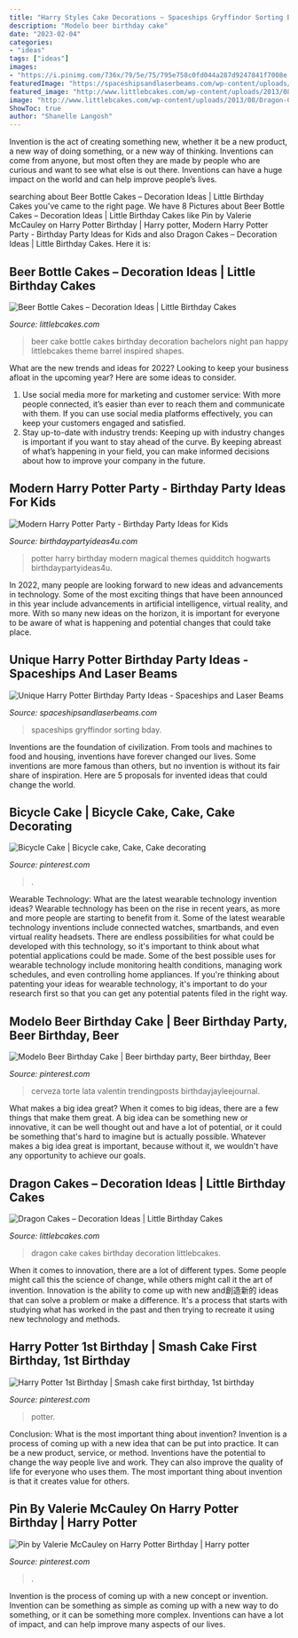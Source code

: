 ```yaml
---
title: "Harry Styles Cake Decorations ~ Spaceships Gryffindor Sorting Bday"
description: "Modelo beer birthday cake"
date: "2023-02-04"
categories:
- "ideas"
tags: ["ideas"]
images:
- "https://i.pinimg.com/736x/79/5e/75/795e758c0fd044a287d9247841f7008e.jpg"
featuredImage: "https://spaceshipsandlaserbeams.com/wp-content/uploads/2015/09/unique-harry-potter-birthday-party-ideas.jpg"
featured_image: "http://www.littlebcakes.com/wp-content/uploads/2013/08/Dragon-Cake-Photos.jpg"
image: "http://www.littlebcakes.com/wp-content/uploads/2013/08/Dragon-Cake-Photos.jpg"
ShowToc: true
author: "Shanelle Langosh"
---
```



Invention is the act of creating something new, whether it be a new product, a new way of doing something, or a new way of thinking. Inventions can come from anyone, but most often they are made by people who are curious and want to see what else is out there. Inventions can have a huge impact on the world and can help improve people’s lives.

	

		
searching about Beer Bottle Cakes – Decoration Ideas | Little Birthday Cakes you've came to the right page. We have 8 Pictures about Beer Bottle Cakes – Decoration Ideas | Little Birthday Cakes like Pin by Valerie McCauley on Harry Potter Birthday | Harry potter, Modern Harry Potter Party - Birthday Party Ideas for Kids and also Dragon Cakes – Decoration Ideas | Little Birthday Cakes. Here it is:
		
    
## Beer Bottle Cakes – Decoration Ideas | Little Birthday Cakes

<img loading=lazy src="http://www.littlebcakes.com/wp-content/uploads/2014/01/Beer-Bottle-Cake-Pan.jpg" onerror="this.onerror=null;this.src='https://tse3.mm.bing.net/th?id=OIP.kKDddyWVZKOFQbowZzYk2wHaJ4&amp;pid=15.1';" alt="Beer Bottle Cakes – Decoration Ideas | Little Birthday Cakes">

_Source: littlebcakes.com_

>beer cake bottle cakes birthday decoration bachelors night pan happy littlebcakes theme barrel inspired shapes. 

	

What are the new trends and ideas for 2022?
Looking to keep your business afloat in the upcoming year? Here are some ideas to consider. 
1. Use social media more for marketing and customer service: With more people connected, it’s easier than ever to reach them and communicate with them. If you can use social media platforms effectively, you can keep your customers engaged and satisfied. 
2. Stay up-to-date with industry trends: Keeping up with industry changes is important if you want to stay ahead of the curve. By keeping abreast of what’s happening in your field, you can make informed decisions about how to improve your company in the future. 

    
## Modern Harry Potter Party - Birthday Party Ideas For Kids

<img loading=lazy src="https://www.birthdaypartyideas4u.com/wp-content/uploads/2016/04/Modern-Harry-Potter-Party-Hogwarts-Quidditch-Party-Ideas-550x785.jpg" onerror="this.onerror=null;this.src='https://tse3.mm.bing.net/th?id=OIP.yEG2Jny7Kd7CrQmdBlmTCQHaKk&amp;pid=15.1';" alt="Modern Harry Potter Party - Birthday Party Ideas for Kids">

_Source: birthdaypartyideas4u.com_

>potter harry birthday modern magical themes quidditch hogwarts birthdaypartyideas4u. 

	

In 2022, many people are looking forward to new ideas and advancements in technology. Some of the most exciting things that have been announced in this year include advancements in artificial intelligence, virtual reality, and more. With so many new ideas on the horizon, it is important for everyone to be aware of what is happening and potential changes that could take place.

    
## Unique Harry Potter Birthday Party Ideas - Spaceships And Laser Beams

<img loading=lazy src="https://spaceshipsandlaserbeams.com/wp-content/uploads/2015/09/unique-harry-potter-birthday-party-ideas.jpg" onerror="this.onerror=null;this.src='https://tse4.mm.bing.net/th?id=OIP.UPIsSiYbKBxmbQihUKJMWAHaLH&amp;pid=15.1';" alt="Unique Harry Potter Birthday Party Ideas - Spaceships and Laser Beams">

_Source: spaceshipsandlaserbeams.com_

>spaceships gryffindor sorting bday. 

	

Inventions are the foundation of civilization. From tools and machines to food and housing, inventions have forever changed our lives. Some inventions are more famous than others, but no invention is without its fair share of inspiration. Here are 5 proposals for invented ideas that could change the world.

    
## Bicycle Cake | Bicycle Cake, Cake, Cake Decorating

<img loading=lazy src="https://i.pinimg.com/originals/69/fa/73/69fa73511692f7083ca0802bc48f091d.jpg" onerror="this.onerror=null;this.src='https://tse4.mm.bing.net/th?id=OIP.gmNh2hEX3eyJfGitpGYnbgHaL3&amp;pid=15.1';" alt="Bicycle Cake | Bicycle cake, Cake, Cake decorating">

_Source: pinterest.com_

>. 

	

Wearable Technology: What are the latest wearable technology invention ideas?
Wearable technology has been on the rise in recent years, as more and more people are starting to benefit from it. Some of the latest wearable technology inventions include connected watches, smartbands, and even virtual reality headsets. There are endless possibilities for what could be developed with this technology, so it's important to think about what potential applications could be made. Some of the best possible uses for wearable technology include monitoring health conditions, managing work schedules, and even controlling home appliances. If you're thinking about patenting your ideas for wearable technology, it's important to do your research first so that you can get any potential patents filed in the right way.

    
## Modelo Beer Birthday Cake | Beer Birthday Party, Beer Birthday, Beer

<img loading=lazy src="https://i.pinimg.com/736x/79/5e/75/795e758c0fd044a287d9247841f7008e.jpg" onerror="this.onerror=null;this.src='https://tse4.mm.bing.net/th?id=OIP.hp1rlhCmr4THKzXnBPBNSQHaJ3&amp;pid=15.1';" alt="Modelo Beer Birthday Cake | Beer birthday party, Beer birthday, Beer">

_Source: pinterest.com_

>cerveza torte lata valentín trendingposts birthdayjayleejournal. 

	

What makes a big idea great?
When it comes to big ideas, there are a few things that make them great. A big idea can be something new or innovative, it can be well thought out and have a lot of potential, or it could be something that's hard to imagine but is actually possible. Whatever makes a big idea great is important, because without it, we wouldn't have any opportunity to achieve our goals.

    
## Dragon Cakes – Decoration Ideas | Little Birthday Cakes

<img loading=lazy src="http://www.littlebcakes.com/wp-content/uploads/2013/08/Dragon-Cake-Photos.jpg" onerror="this.onerror=null;this.src='https://tse1.mm.bing.net/th?id=OIP.ho8wre8NP-1--8bL8TcvCwHaFj&amp;pid=15.1';" alt="Dragon Cakes – Decoration Ideas | Little Birthday Cakes">

_Source: littlebcakes.com_

>dragon cake cakes birthday decoration littlebcakes. 

	

When it comes to innovation, there are a lot of different types. Some people might call this the science of change, while others might call it the art of invention. Innovation is the ability to come up with new and創造新的 ideas that can solve a problem or make a difference. It's a process that starts with studying what has worked in the past and then trying to recreate it using new technology and methods.

    
## Harry Potter 1st Birthday | Smash Cake First Birthday, 1st Birthday

<img loading=lazy src="https://i.pinimg.com/736x/b3/9e/f9/b39ef9c57dcf969634020adf3d7d7f1a.jpg" onerror="this.onerror=null;this.src='https://tse2.mm.bing.net/th?id=OIP.HSrHuPbmoxg6A_Hvr5owHAHaLH&amp;pid=15.1';" alt="Harry Potter 1st Birthday | Smash cake first birthday, 1st birthday">

_Source: pinterest.com_

>potter. 

	

Conclusion: What is the most important thing about invention?
Invention is a process of coming up with a new idea that can be put into practice. It can be a new product, service, or method. Inventions have the potential to change the way people live and work. They can also improve the quality of life for everyone who uses them. The most important thing about invention is that it creates value for others.

    
## Pin By Valerie McCauley On Harry Potter Birthday | Harry Potter

<img loading=lazy src="https://i.pinimg.com/736x/a9/04/a3/a904a319493ef7e0de536531e1fe7427.jpg" onerror="this.onerror=null;this.src='https://tse1.mm.bing.net/th?id=OIP.783xQxJ78CeCI-h15zxiHAHaJ3&amp;pid=15.1';" alt="Pin by Valerie McCauley on Harry Potter Birthday | Harry potter">

_Source: pinterest.com_

>. 

	

Invention is the process of coming up with a new concept or invention. Invention can be something as simple as coming up with a new way to do something, or it can be something more complex. Inventions can have a lot of impact, and can help improve many aspects of our lives.

